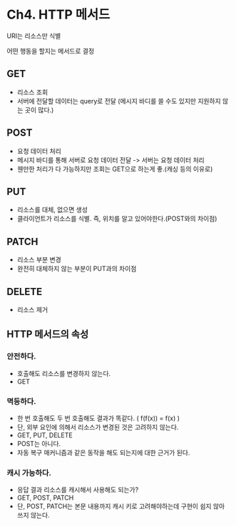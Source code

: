 # Ch4. HTTP 메서드

URI는 리소스만 식별

어떤 행동을 할지는 메서드로 결정

## GET

- 리소스 조회
- 서버에 전달할 데이터는 query로 전달 (메시지 바디를 쓸 수도 있지만 지원하지 않는 곳이 많다.)

## POST

- 요청 데이터 처리
- 메시지 바디를 통해 서버로 요청 데이터 전달 -> 서버는 요청 데이터 처리
- 웬만한 처리가 다 가능하지만 조회는 GET으로 하는게 좋.(캐싱 등의 이유로)

## PUT

- 리소스를 대체, 없으면 생성
- 클라이언트가 리소스를 식별. 즉, 위치를 알고 있어야한다.(POST와의 차이점)

## PATCH

- 리소스 부분 변경
- 완전히 대체하지 않는 부분이 PUT과의 차이점

## DELETE

- 리소스 제거



## HTTP 메서드의 속성

### 안전하다.

- 호출해도 리소스를 변경하지 않는다.
- GET

### 멱등하다.

- 한 번 호출해도 두 번 호출해도 결과가 똑같다. ( f(f(x)) = f(x) )
- 단, 외부 요인에 의해서 리소스가 변경된 것은 고려하지 않는다.
- GET, PUT, DELETE
- POST는 아니다.
- 자동 복구 매커니즘과 같은 동작을 해도 되는지에 대한 근거가 된다.

### 캐시 가능하다.

- 응답 결과 리소스를 캐시해서 사용해도 되는가?
- GET, POST, PATCH
- 단, POST, PATCH는 본문 내용까지 캐시 키로 고려해야하는데 구현이 쉽지 않아 쓰지 않는다.
